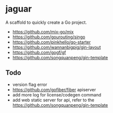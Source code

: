 # jaguar

A scaffold to quickly create a Go project.

- https://github.com/mix-go/mix
- https://github.com/gourouting/singo
- https://github.com/pinkhello/go-starter
- https://github.com/wannanbigpig/gin-layout
- https://github.com/gogf/gf
- https://github.com/songquanpeng/gin-template

## Todo
- version flag error
- https://github.com/gofiber/fiber apiserver
- add more log for license/codegen command
- add web static server for api, refer to the https://github.com/songquanpeng/gin-template